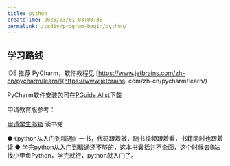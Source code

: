 ```yaml
---
title: python
createTime: 2025/03/01 03:00:38
permalink: /csdiy/program-begin/python/
---
```


[//]: # (TODO:chy待填写)

## 学习路线

IDE 推荐 PyCharm，软件教程见 [https://www.jetbrains.com/zh-cn/pycharm/learn/](https://www.jetbrains.
com/zh-cn/pycharm/learn/)

PyCharm软件安装包可在[PGuide Alist](http://192.168.183.171:5244/softwares/JetBrainsIDEs/pycharm-professional-2024.2.4.exe)下载

申请教育版参考：

[申请学生邮箱](../../%E5%A4%A7%E5%AD%A6%E7%99%BE%E7%A7%91/%E7%94%B3%E8%AF%B7%E5%AD%A6%E7%94%9F%E9%82%AE%E7%AE%B1.md)
读书党

● 《python从入门到精通》一书，代码跟着敲，随书视频跟着看，书籍同时也跟着读
● 学完python从入门到精通还不够的，这本书囊括并不全面，这个时候去B站找小甲鱼Python，学完就行，python就入门了。